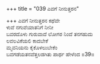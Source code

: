 +++
title = "039 ಎವಗೆ ನೀನುತ್ತರನ"

+++
ಎವಗೆ ನೀನುತ್ತರನ ಕಥೆವೇ  
ಳುವೆ ನಗುವೆಯಾತನಿಗೆ ನೀನೀ  
ಬವರದೊಳು ಗುರುವಾದೆ ಲೋಗರ ನಿಂದೆ ತನಗಹುದು  
ಲವಲವಿಕೆಯಲಿ ಕಾದಬೇಕೆ  
ಮ್ಮವನಿಯನು ಕೈಕೊಳಲುಬೇಕೆಂ  
ಬವಗಡೆಯತನವೆತ್ತಲಡಗಿತು ಪಾರ್ಥ ಹೇಳೆಂದ     ॥39॥